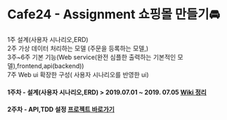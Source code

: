 # Cafe24 - Assignment 쇼핑몰 만들기🚘


1주 설계(사용자 시나리오,ERD)  
2주 가상 데이터 처리하는 모델 (주문을 등록하는 모델,)  
3주~6주 기본 기능(Web service(완전 심플한 출력하는 기본적인 모델),frontend,api(backend))  
7주 Web ui 확장한 구성( 사용자 시나리오를 반영한 ui)  

#### 1주차 - 설계(사용자 시나리오,ERD) > 2019.07.01 ~ 2019. 07.05 [Wiki 정리](https://github.com/2BSJ/Cafe24-assignment1/wiki)
#### 2주차 - API,TDD 설정 [프로젝트 바로가기](https://github.com/2BSJ/cafe24-shoppingmall)
